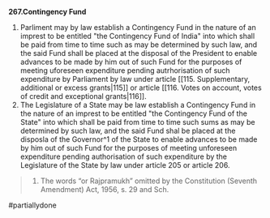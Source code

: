 **267.Contingency Fund**
1. Parliment may by law establish a Contingency Fund in the nature of an imprest to be entitled "the Contingency Fund of India" into which shall be paid from time to time such as may be determined by such law, and the said Fund shall be placed at the disposal of the President to enable advances to be made by him out of such Fund for the purposes of meeting uforeseen expenditure pending autrhorisation of such expenditure by Parliament by law under article [[115. Supplementary, additional or excess grants|115]] or article [[116. Votes on account, votes of credit and exceptional grants|116]].
2. The Legislature of a State may be law establish a Contingency Fund in the nature of an imprest to be entitled "the Contingency Fund of the State" into which shall be paid from time to time such sums as may be determined by such law, and the said Fund shal be placed at the disposla of the Governor^1 of the State to enable advances to be made by him out of such Fund for the purposes of meeting unforeseen expenditure pending authorisation of such expenditure by the Legislature of the State by law under article 205 or article 206.

>1. The words “or Rajpramukh” omitted by the Constitution (Seventh Amendment) Act, 1956, s. 29 and Sch.

#partiallydone